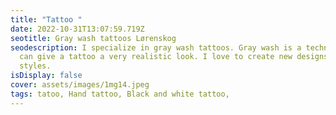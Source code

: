 ```yaml
---
title: "Tattoo "
date: 2022-10-31T13:07:59.719Z
seotitle: Gray wash tattoos Lørenskog
seodescription: I specialize in gray wash tattoos. Gray wash is a technique that
  can give a tattoo a very realistic look. I love to create new designs and
  styles.
isDisplay: false
cover: assets/images/1mg14.jpeg
tags: tatoo, Hand tattoo, Black and white tattoo,
---
```

